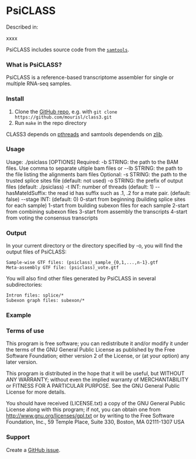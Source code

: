 PsiCLASS
=======

Described in: 

xxxx

PsiCLASS includes source code from the [`samtools`](https://github.com/samtools/samtools). 

### What is PsiCLASS?

PsiCLASS is a reference-based transcriptome assembler for single or multiple RNA-seq samples. 

### Install

1. Clone the [GitHub repo](https://github.com/mourisl/class3), e.g. with `git clone https://github.com/mourisl/class3.git`
2. Run `make` in the repo directory

CLASS3 depends on [pthreads](http://en.wikipedia.org/wiki/POSIX_Threads) and samtools dependends on [zlib](http://en.wikipedia.org/wiki/Zlib).


### Usage

Usage: ./psiclass [OPTIONS]
	Required:
		-b STRING: the path to the BAM files. Use comma to separate ultiple bam files
			or
		--lb STRING: the path to the file listing the alignments bam files
	Optional:
		-s STRING: the path to the trusted splice sites file (default: not used)
		-o STRING: the prefix of output files (default: ./psiclass)
		-t INT: number of threads (default: 1)
		--hasMateIdSuffix: the read id has suffix such as .1, .2 for a mate pair. (default: false)
		--stage INT:  (default: 0)
			0-start from beginning (building splice sites for each sample)
			1-start from building subexon files for each sample
			2-start from combining subexon files
			3-start from assembly the transcripts
			4-start from voting the consensus transcripts

### Output

In your current directory or the directory specified by -o, you will find the output files of PsiCLASS:

	Sample-wise GTF files: (psiclass)_sample_{0,1,...,n-1}.gtf
	Meta-assembly GTF file: (psiclass)_vote.gtf

You will also find other files generated by PsiCLASS in several subdirectories:

	Intron files: splice/*
	Subexon graph files: subexon/*


### Example


### Terms of use

This program is free software; you can redistribute it and/or modify it
under the terms of the GNU General Public License as published by the
Free Software Foundation; either version 2 of the License, or (at your
option) any later version.

This program is distributed in the hope that it will be useful,
but WITHOUT ANY WARRANTY; without even the implied warranty of
MERCHANTABILITY or FITNESS FOR A PARTICULAR PURPOSE.  See the
GNU General Public License for more details.

You should have received (LICENSE.txt) a copy of the GNU General
Public License along with this program; if not, you can obtain one from
http://www.gnu.org/licenses/gpl.txt or by writing to the Free Software
Foundation, Inc., 59 Temple Place, Suite 330, Boston, MA  02111-1307  USA
 
### Support

Create a [GitHub issue](https://github.com/mourisl/classes/issues).
